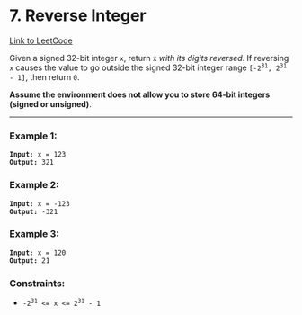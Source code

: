 # 7. Reverse Integer

[Link to LeetCode](https://leetcode.com/problems/reverse-integer/description/)

Given a signed 32-bit integer `x`, return `x` _with its digits reversed_. If reversing `x` causes the value to go outside the signed 32-bit integer range <code>[-2<sup>31</sup>, 2<sup>31</sup> - 1]</code>, then return `0`.

**Assume the environment does not allow you to store 64-bit integers (signed or unsigned)**.

---

### Example 1:

<pre><code><strong>Input:</strong> x = 123
<strong>Output:</strong> 321</code></pre>

### Example 2:

<pre><code><strong>Input:</strong> x = -123
<strong>Output:</strong> -321</code></pre>

### Example 3:

<pre><code><strong>Input:</strong> x = 120
<strong>Output:</strong> 21</code></pre>

### Constraints:

* <code>-2<sup>31</sup> <= x <= 2<sup>31</sup> - 1</code>